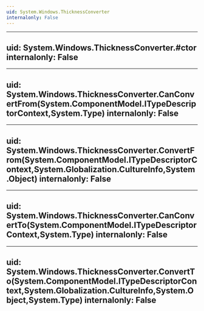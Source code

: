 ```yaml
---
uid: System.Windows.ThicknessConverter
internalonly: False
---
```


---
uid: System.Windows.ThicknessConverter.#ctor
internalonly: False
---

---
uid: System.Windows.ThicknessConverter.CanConvertFrom(System.ComponentModel.ITypeDescriptorContext,System.Type)
internalonly: False
---

---
uid: System.Windows.ThicknessConverter.ConvertFrom(System.ComponentModel.ITypeDescriptorContext,System.Globalization.CultureInfo,System.Object)
internalonly: False
---

---
uid: System.Windows.ThicknessConverter.CanConvertTo(System.ComponentModel.ITypeDescriptorContext,System.Type)
internalonly: False
---

---
uid: System.Windows.ThicknessConverter.ConvertTo(System.ComponentModel.ITypeDescriptorContext,System.Globalization.CultureInfo,System.Object,System.Type)
internalonly: False
---
